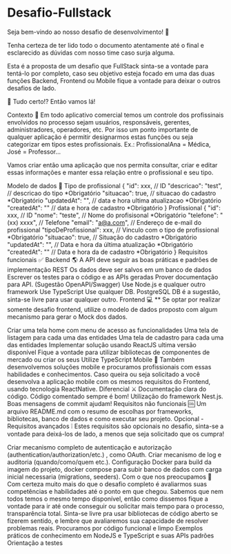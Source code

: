 # Desafio-Fullstack
Seja bem-vindo ao nosso desafio de desenvolvimento! 🙌

Tenha certeza de ter lido todo o documento atentamente até o final e esclarecido as dúvidas com nosso time caso surja alguma.

Esta é a proposta de um desafio que FullStack sinta-se a vontade para tentá-lo por completo, caso seu objetivo esteja focado em uma das duas funções Backend, Frontend ou Mobile fique a vontade para deixar o outros desafios de lado.

🚀 Tudo certo!? Então vamos lá!

Contexto 🎲
Em todo aplicativo comercial temos um controle dos profissinais envolvidos no processo sejam usuários, responsáveis, gerentes, administradores, operadores, etc. Por isso um ponto importante de qualquer aplicação é permitir designarmos estas funções ou seja categorizar em tipos estes profissionais. Ex.: ProfissionalAna = Médica, José = Professor...

Vamos criar então uma aplicação que nos permita consultar, criar e editar essas informações e manter essa relação entre o profissional e seu tipo.

Modelo de dados 📝
Tipo de profissional
{
  "id": xxx,                  // ID 
  "descricao": "test",        // descricao do tipo *Obrigatório
  "situacao": true,           // situacao do cadastro *Obrigatório
  "updatedAt": "",            // data e hora ultima atualizacao *Obrigatório
  "createdAt": ""             // data e hora de cadastro *Obrigatório
}
Profissional
{
    "id": xxx,                   // ID
    "nome": "teste",             // Nome do profisisonal *Obrigatório
    "telefone": "(xx) xxxx",     // Telefone
    "email": "a@a.com",          // Endereço de e-mail do profissional
    "tipoDeProfissional": xxx,   // Vinculo com o tipo de profissional *Obrigatório
    "situacao": true,            // Situação do cadastro *Obrigatório
    "updatedAt": "",             // Data e hora da última atualização *Obrigatório
    "createdAt": ""              // Data e hora da de cadastro *Obrigatório
}
Requisitos funcionais ✅
Backend 🌎
A API deve seguir as boas práticas e padrões de implementação REST
Os dados deve ser salvos em um banco de dados
Escrever os testes para o código e as APIs geradas
Prover documentação para API. (Sugestão OpenAPI/Swagger)
Use Node.js e qualquer outro framework
Use TypeScript
Use qualquer DB. PostgreSQL DB é a sugestão, sinta-se livre para usar qualquer outro.
Frontend 💻
** Se optar por realizar somente desafio frontend, utilize o modelo de dados proposto com algum mecanismo para gerar o Mock dos dados.

Criar uma tela home com menu de acesso as funcionalidades
Uma tela de listagem para cada uma das entidades
Uma tela de cadastro para cada uma das entidades
Implementar solução usando ReactJS ultima versão disponível
Fique a vontade para utilizar bibliotecas de componentes de mercado ou criar os seus
Utilize TypeScript
Mobile 📱
Também desenvolvemos soluções mobile e procuramos profissionais com essas habilidades e conhecimentos.
Caso queira ou seja solicitado a você desenvolva a aplicação mobile com os mesmos requisitos do Frontend, usando tecnologia ReactNative.
Diferencial ⚔️
Documentação clara do código. Código comentado sempre é bom!
Utilização do framework Nest.js.
Boas mensagens de commit ajudam!
Requisitos não funcionais 🆒
Um arquivo README.md com o resumo de escolhas por frameworks, bibliotecas, banco de dados e como executar seu projeto.
Opcional - Requisitos avançados ❕
Estes requisitos são opcionais no desafio, sinta-se a vontade para deixá-los de lado, a menos que seja solicitado que os cumpra!

Criar mecanismo completo de autenticação e autorização (authentication/authorization/etc.) , como OAuth.
Criar mecanismo de log e auditoria (quando/como/quem etc.).
Configuração Docker para build da imagem do projeto, docker compose para subir banco de dados com carga inicial necessaria (migrations, seeders).
Com o que nos preocupamos 🎯
Com certeza muito mais do que o desafio completo é avaliarmos suas competências e habilidades até o ponto em que chegou.
Sabemos que nem todos temos o mesmo tempo disponível, então como dissemos fique a vontade para ir até onde conseguir ou solicitar mais tempo para o processo, transparência total.
Sinta-se livre pra usar bibliotecas de código aberto se fizerem sentido, e lembre que avaliaremos sua capacidade de resolver problemas reais.
Procuramos por código funcional e limpo
Exemplos práticos de conhecimento em NodeJS e TypeScript e suas APIs padrões
Orientação a testes
